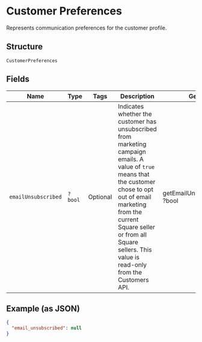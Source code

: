 
# Customer Preferences

Represents communication preferences for the customer profile.

## Structure

`CustomerPreferences`

## Fields

| Name | Type | Tags | Description | Getter | Setter |
|  --- | --- | --- | --- | --- | --- |
| `emailUnsubscribed` | `?bool` | Optional | Indicates whether the customer has unsubscribed from marketing campaign emails. A value of `true` means that the customer chose to opt out of email marketing from the current Square seller or from all Square sellers. This value is read-only from the Customers API. | getEmailUnsubscribed(): ?bool | setEmailUnsubscribed(?bool emailUnsubscribed): void |

## Example (as JSON)

```json
{
  "email_unsubscribed": null
}
```

